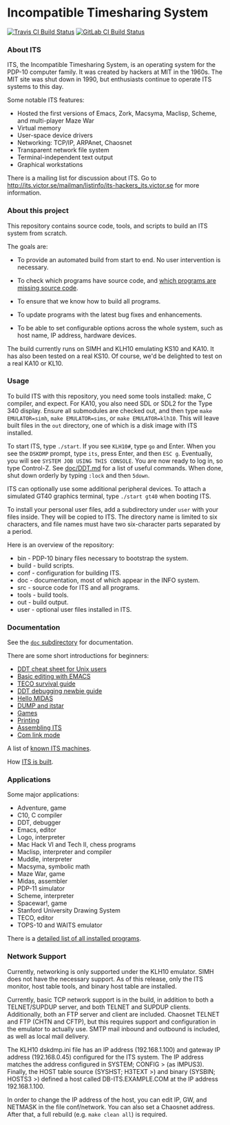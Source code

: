# Incompatible Timesharing System

[![Travis CI Build Status](https://travis-ci.org/PDP-10/its.svg?branch=master)](https://travis-ci.org/PDP-10/its)
[![GitLab CI Build Status](https://gitlab.com/PDP-10/its/badges/master/pipeline.svg)](https://gitlab.com/PDP-10/its/commits/master)

### About ITS

ITS, the Incompatible Timesharing System, is an operating system for
the PDP-10 computer family.  It was created by hackers at MIT in the
1960s.  The MIT site was shut down in 1990, but enthusiasts continue
to operate ITS systems to this day.

Some notable ITS features:

- Hosted the first versions of Emacs, Zork, Macsyma, Maclisp, Scheme, and
  multi-player Maze War
- Virtual memory
- User-space device drivers
- Networking: TCP/IP, ARPAnet, Chaosnet
- Transparent network file system
- Terminal-independent text output
- Graphical workstations

There is a mailing list for discussion about ITS.  Go to
http://its.victor.se/mailman/listinfo/its-hackers_its.victor.se
for more information.

### About this project

This repository contains source code, tools, and scripts to build an
ITS system from scratch.

The goals are:

- To provide an automated build from start to end.  No user
  intervention is necessary.

- To check which programs have source code, and [which programs are missing
  source code](https://github.com/PDP-10/its/issues/61).

- To ensure that we know how to build all programs.

- To update programs with the latest bug fixes and enhancements.

- To be able to set configurable options across the whole system, such
  as host name, IP address, hardware devices.

The build currently runs on SIMH and KLH10 emulating KS10 and KA10.
It has also been tested on a real KS10.  Of course, we'd be delighted
to test on a real KA10 or KL10.

### Usage

To build ITS with this repository, you need some tools installed:
make, C compiler, and expect.  For KA10, you also need SDL or SDL2 for
the Type 340 display.  Ensure all submodules are checked out, and then
type `make EMULATOR=simh`, `make EMULATOR=sims`, or `make
EMULATOR=klh10`.  This will leave built files in the `out` directory,
one of which is a disk image with ITS installed.

To start ITS, type `./start`.  If you see `KLH10#`, type `go` and
Enter.  When you see the `DSKDMP` prompt, type `its`, press Enter, and
then `ESC g`.  Eventually, you will see `SYSTEM JOB USING THIS
CONSOLE`.  You are now ready to log in, so type Control-Z.  See
[doc/DDT.md](doc/DDT.md) for a list of useful commands.  When done,
shut down orderly by typing `:lock` and then `5down`.

ITS can optionally use some additional peripheral devices.  To attach
a simulated GT40 graphics terminal, type `./start gt40` when booting
ITS.

To install your personal user files, add a subdirectory under `user`
with your files inside.  They will be copied to ITS.  The directory
name is limited to six characters, and file names must have two
six-character parts separated by a period.

Here is an overview of the repository:
- bin - PDP-10 binary files necessary to bootstrap the system.
- build - build scripts.
- conf - configuration for building ITS.
- doc - documentation, most of which appear in the INFO system.
- src - source code for ITS and all programs.
- tools - build tools.
- out - build output.
- user - optional user files installed in ITS.

### Documentation

See the [`doc` subdirectory](doc) for documentation.

There are some short introductions for beginners:
- [DDT cheat sheet for Unix users](doc/DDT.md)
- [Basic editing with EMACS](doc/EMACS.md)
- [TECO survival guide](doc/TECO.md)
- [DDT debugging newbie guide](doc/debugging.md)
- [Hello MIDAS](doc/hello-midas.md)
- [DUMP and itstar](doc/DUMP-itstar.md)
- [Games](doc/games.md)
- [Printing](doc/printing.md)
- [Assembling ITS](doc/NITS.md)
- [Com link mode](doc/comlink.md)

A list of [known ITS machines](doc/machines.md).

How [ITS is built](doc/build.md).

### Applications

Some major applications:

- Adventure, game
- C10, C compiler
- DDT, debugger
- Emacs, editor
- Logo, interpreter
- Mac Hack VI and Tech II, chess programs
- Maclisp, interpreter and compiler
- Muddle, interpreter
- Macsyma, symbolic math
- Maze War, game
- Midas, assembler
- PDP-11 simulator
- Scheme, interpreter
- Spacewar!, game
- Stanford University Drawing System
- TECO, editor
- TOPS-10 and WAITS emulator

There is a [detailed list of all installed programs](doc/programs.md).

### Network Support

Currently, networking is only supported under the KLH10 emulator. SIMH does
not have the necessary support. As of this release, only the ITS monitor,
host table tools, and binary host table are installed. 

Currently, basic TCP network support is in the build, in addition to
both a TELNET/SUPDUP server, and both TELNET and SUPDUP clients.
Additionally, both an FTP server and client are included. Chaosnet TELNET 
and FTP (CHTN and CFTP), but this requires support and configuration
in the emulator to actually use. SMTP mail inbound and outbound is included,
as well as local mail delivery.

The KLH10 dskdmp.ini file has an IP address (192.168.1.100) and gateway IP 
address (192.168.0.45) configured for the ITS system. The IP address 
matches the address configured in SYSTEM; CONFIG > (as IMPUS3). Finally,
the HOST table source (SYSHST; H3TEXT >) and binary (SYSBIN; HOSTS3 >)
defined a host called DB-ITS.EXAMPLE.COM at the IP address 192.168.1.100.

In order to change the IP address of the host, you can edit IP, GW,
and NETMASK in the file conf/network.  You can also set a Chaosnet
address.  After that, a full rebuild (e.g. `make clean all`) is required.
